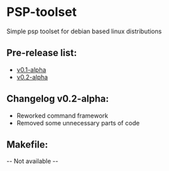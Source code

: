 # PSP-toolset
Simple psp toolset for debian based linux distributions
## Pre-release list:
- [v0.1-alpha](https://github.com/CMsepu/PSP-toolset/tree/main/PSP-toolset%20v0.1-alpha)
- [v0.2-alpha](https://github.com/CMsepu/PSP-toolset/tree/main/PSP-toolset%20v0.2-alpha)
## Changelog v0.2-alpha:
- Reworked command framework
- Removed some unnecessary parts of code
## Makefile:
-- Not available --
